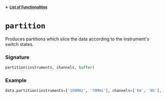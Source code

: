 <sup>**← [List of Functionalities](../../README.md#Container-Design)**</sup>

# `partition`

Produces partitions which slice the data according to the instrument's switch states.

### Signature
```python
partition(instruments, channels, buffer)
```

### Example
```python
data.partition(instruments=['100MHz', '70MHz'], channels=['EW', 'NS'], buffer=(1,1))
```

